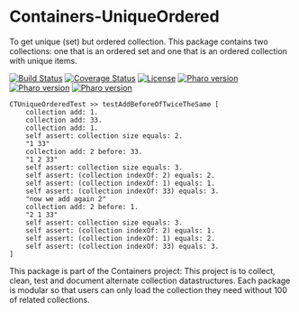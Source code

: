 # Containers-UniqueOrdered
To get unique (set) but ordered collection.
This package contains two collections: one that is an ordered set and one that is an ordered collection with unique items. 


[![Build Status](https://travis-ci.com/Ducasse/Containers-UniqueOrdered.svg?branch=master)](https://travis-ci.com/Ducasse/Containers-UniqueOrdered)
[![Coverage Status](https://coveralls.io/repos/github//Ducasse/Containers-UniqueOrdered/badge.svg?branch=master)](https://coveralls.io/github//Ducasse/Containers-UniqueOrdered?branch=master)
[![License](https://img.shields.io/badge/license-MIT-blue.svg)](https://raw.githubusercontent.com/PolyMathOrg/DataFrame/master/LICENSE)
[![Pharo version](https://img.shields.io/badge/Pharo-6.1-%23aac9ff.svg)](https://pharo.org/download)
[![Pharo version](https://img.shields.io/badge/Pharo-7.0-%23aac9ff.svg)](https://pharo.org/download)
[![Pharo version](https://img.shields.io/badge/Pharo-8.0-%23aac9ff.svg)](https://pharo.org/download)
<!-- [![Build status](https://ci.appveyor.com/api/projects/status/1wdnjvmlxfbml8qo?svg=true)](https://ci.appveyor.com/project/olekscode/dataframe)  -->



```
CTUniqueOrderedTest >> testAddBeforeOfTwiceTheSame [
	collection add: 1.
	collection add: 33.
	collection add: 1.
	self assert: collection size equals: 2. 
	"1 33"
	collection add: 2 before: 33.
	"1 2 33"
	self assert: collection size equals: 3. 
	self assert: (collection indexOf: 2) equals: 2.
	self assert: (collection indexOf: 1) equals: 1.
	self assert: (collection indexOf: 33) equals: 3.
	"now we add again 2"
	collection add: 2 before: 1.
	"2 1 33"
	self assert: collection size equals: 3. 
	self assert: (collection indexOf: 2) equals: 1.
	self assert: (collection indexOf: 1) equals: 2.
	self assert: (collection indexOf: 33) equals: 3.
]
```



This package is part of the Containers project: This project is to collect, clean, test and document alternate collection datastructures. 
Each package is modular so that users can only load the collection they need without 100 of related collections.
